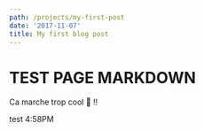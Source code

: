 ```yaml
---
path: /projects/my-first-post
date: '2017-11-07'
title: My first blog post
---
```

# TEST PAGE MARKDOWN

Ca marche trop cool 🤪 !!

test 4:58PM

